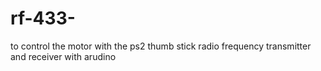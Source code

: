 # rf-433-
to control the motor with the ps2 thumb stick
radio frequency transmitter and receiver with arudino
